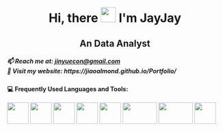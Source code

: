 <div align="center">
<h1> Hi, there <img src="https://media.giphy.com/media/hvRJCLFzcasrR4ia7z/giphy.gif" width="35px"> I'm JayJay</h1>
</div>
<h2 align="center"> An Data Analyst </h2>
  
<!--
**jiaoalmond/jiaoalmond** is a ✨ _special_ ✨ repository because its `README.md` (this file) appears on your GitHub profile.
Here are some ideas to get you started:
**:mag_right: Currently searching for my next role**
-->

<h5> 📫 Reach me at: <a href = "" > jinyuecon@gmail.com </a> <br>
💬 Visit my website: https://jiaoalmond.github.io/Portfolio/ 
</h5> 

**:computer: Frequently Used Languages and Tools:** <br><br>
<code><a href="https://www.mysql.com/" target="_blank"><img height="50" src="https://www.vectorlogo.zone/logos/mysql/mysql-ar21.svg"></a></code>
<code><a href="https://www.sqlite.org/" target="_blank"><img height="50" src="https://www.vectorlogo.zone/logos/sqlite/sqlite-ar21.svg"></a></code>
<code><a href="https://jupyter.org/" target="_blank"><img height="50" src="https://www.vectorlogo.zone/logos/jupyter/jupyter-ar21.svg"></a></code>
<code><a href="https://www.python.org/" target="_blank"><img height="50" src="https://www.vectorlogo.zone/logos/python/python-ar21.svg"></a></code>
<code><a href="https://analytics.google.com/" target="_blank"><img height="50" src="https://www.vectorlogo.zone/logos/google_analytics/google_analytics-ar21.svg"></a></code>
<code><a href="https://www.tableau.com/" target="_blank"><img height="50" width="80" src="https://vectorwiki.com/images/Tb8i6__tableau-logo.svg"></a></code>
<code><a href="https://www.alteryx.com/" target="_blank"><img height="50" width="80" src="https://vectorwiki.com/images/E1Drf__alteryx-logo.svg"></a></code>
<code><a href="https://powerbi.microsoft.com/en-ca/" target="_blank"><img height="50" src="https://www.vectorlogo.zone/logos/microsoft_powerbi/microsoft_powerbi-ar21.svg"></a></code>

<br>
<br>

<!--
**:palm_tree: Currently learning:** <br>
Microsoft Certified: Azure Data Fundamentals
<code><a href="https://learn.microsoft.com/en-us/certifications/azure-data-fundamentals/" target="_blank"><img height="50" src="https://learn.microsoft.com/en-us/media/learn/certification/badges/microsoft-certified-fundamentals-badge.svg"></a></code>
-->


